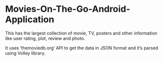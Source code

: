 # Movies-On-The-Go-Android-Application
This has the largest collection of movie, TV, posters and other information like user rating, plot, review and photo.

It uses ‘themoviedb.org’ API to get the data in JSON format and it’s parsed using Volley library.
